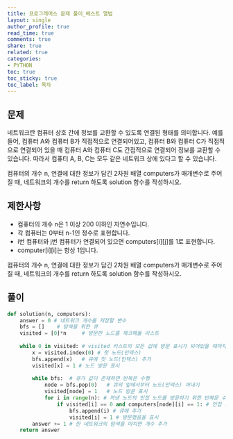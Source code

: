 ```yaml
---
title: 프로그래머스 문제 풀이_베스트 앨범
layout: single
author_profile: true
read_time: true
comments: true
share: true
related: true
categories:
- PYTHON
toc: true
toc_sticky: true
toc_label: 목차
---
```


## 문제 
네트워크란 컴퓨터 상호 간에 정보를 교환할 수 있도록 연결된 형태를 의미합니다. 예를 들어, 컴퓨터 A와 컴퓨터 B가 직접적으로 연결되어있고, 컴퓨터 B와 컴퓨터 C가 직접적으로 연결되어 있을 때 컴퓨터 A와 컴퓨터 C도 간접적으로 연결되어 정보를 교환할 수 있습니다. 따라서 컴퓨터 A, B, C는 모두 같은 네트워크 상에 있다고 할 수 있습니다.

컴퓨터의 개수 n, 연결에 대한 정보가 담긴 2차원 배열 computers가 매개변수로 주어질 때, 네트워크의 개수를 return 하도록 solution 함수를 작성하시오.

## 제한사항
- 컴퓨터의 개수 n은 1 이상 200 이하인 자연수입니다.
- 각 컴퓨터는 0부터 n-1인 정수로 표현합니다.
- i번 컴퓨터와 j번 컴퓨터가 연결되어 있으면 computers[i][j]를 1로 표현합니다.
- computer[i][i]는 항상 1입니다.

컴퓨터의 개수 n, 연결에 대한 정보가 담긴 2차원 배열 computers가 매개변수로 주어질 때, 네트워크의 개수를 return 하도록 solution 함수를 작성하시오.

## 풀이
```python
def solution(n, computers):
    answer = 0 # 네트워크 개수를 저장할 변수
    bfs = []    # 탐색을 위한 큐
    visited = [0]*n     # 방문한 노드를 체크해둘 리스트
    
    while 0 in visited: # visited 리스트의 모든 값에 방문 표시가 되어있을 때까지 반복
        x = visited.index(0) # 첫 노드(인덱스)  
        bfs.append(x)   # 큐에 첫 노드(인덱스) 추가
        visited[x] = 1 # 노드 방문 표시
        
        while bfs:  # 큐가 값이 존재하면 반복문 수행
            node = bfs.pop(0)   # 큐의 앞에서부터 노드(인덱스) 꺼내기
            visited[node] = 1   # 노드 방문 표시
            for i in range(n): # 꺼낸 노드의 인접 노드를 방문하기 위한 반복문 수행
                if visited[i] == 0 and computers[node][i] == 1: # 인접 노드이고, 방문된 적이 없는 경우
                    bfs.append(i) # 큐에 추가
                    visited[i] = 1 # 방문했음을 표시
        answer += 1 # 한 네트워크의 탐색을 마치면 개수 추가
    return answer
```
